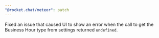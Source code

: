 ```yaml
---
"@rocket.chat/meteor": patch
---
```


Fixed an issue that caused UI to show an error when the call to get the Business Hour type from settings returned `undefined`.

